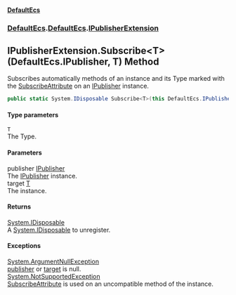 #### [DefaultEcs](./index.md 'index')
### [DefaultEcs](./index.md 'index').[DefaultEcs](./DefaultEcs.md 'DefaultEcs').[IPublisherExtension](./DefaultEcs-IPublisherExtension.md 'DefaultEcs.IPublisherExtension')
## IPublisherExtension.Subscribe&lt;T&gt;(DefaultEcs.IPublisher, T) Method
Subscribes automatically methods of an instance and its Type marked with the [SubscribeAttribute](./DefaultEcs-SubscribeAttribute.md 'DefaultEcs.SubscribeAttribute') on an [IPublisher](./DefaultEcs-IPublisher.md 'DefaultEcs.IPublisher') instance.  
```C#
public static System.IDisposable Subscribe<T>(this DefaultEcs.IPublisher publisher, T target);
```
#### Type parameters
<a name='DefaultEcs-IPublisherExtension-Subscribe-T-(DefaultEcs-IPublisher_T)-T'></a>
`T`  
The Type.  
#### Parameters
<a name='DefaultEcs-IPublisherExtension-Subscribe-T-(DefaultEcs-IPublisher_T)-publisher'></a>
publisher [IPublisher](./DefaultEcs-IPublisher.md 'DefaultEcs.IPublisher')  
The [IPublisher](./DefaultEcs-IPublisher.md 'DefaultEcs.IPublisher') instance.  
<a name='DefaultEcs-IPublisherExtension-Subscribe-T-(DefaultEcs-IPublisher_T)-target'></a>
target [T](#DefaultEcs-IPublisherExtension-Subscribe-T-(DefaultEcs-IPublisher_T)-T 'DefaultEcs.IPublisherExtension.Subscribe&lt;T&gt;(DefaultEcs.IPublisher, T).T')  
The instance.  
#### Returns
[System.IDisposable](https://docs.microsoft.com/en-us/dotnet/api/System.IDisposable 'System.IDisposable')  
A [System.IDisposable](https://docs.microsoft.com/en-us/dotnet/api/System.IDisposable 'System.IDisposable') to unregister.  
#### Exceptions
[System.ArgumentNullException](https://docs.microsoft.com/en-us/dotnet/api/System.ArgumentNullException 'System.ArgumentNullException')  
[publisher](#DefaultEcs-IPublisherExtension-Subscribe-T-(DefaultEcs-IPublisher_T)-publisher 'DefaultEcs.IPublisherExtension.Subscribe&lt;T&gt;(DefaultEcs.IPublisher, T).publisher') or [target](#DefaultEcs-IPublisherExtension-Subscribe-T-(DefaultEcs-IPublisher_T)-target 'DefaultEcs.IPublisherExtension.Subscribe&lt;T&gt;(DefaultEcs.IPublisher, T).target') is null.  
[System.NotSupportedException](https://docs.microsoft.com/en-us/dotnet/api/System.NotSupportedException 'System.NotSupportedException')  
[SubscribeAttribute](./DefaultEcs-SubscribeAttribute.md 'DefaultEcs.SubscribeAttribute') is used on an uncompatible method of the instance.  
